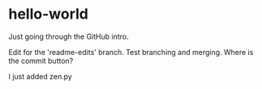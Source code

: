 # hello-world
Just going through the GitHub intro.

Edit for the 'readme-edits' branch.
Test branching and merging.
Where is the commit button?  

I just added zen.py

